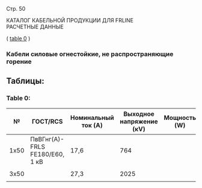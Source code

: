 Стр. 50

КАТАЛОГ КАБЕЛЬНОЙ ПРОДУКЦИИ ДЛЯ FRLINE  
РАСЧЕТНЫЕ ДАННЫЕ  

(
[table 0](#44c27bfe-09c1-4434-9ecd-403884cacc65)
)

### Кабели силовые огнестойкие, не распространяющие горение

## Таблицы:

### Table 0:

| № | ГОСТ/RCS        | Номинальный ток (A) | Выходное напряжение (кV) | Мощность (W) |
|---|------------------|--------------------|-------------------------|--------------|
| 1x50 | ПвВГнг(А)-FRLS FE180/E60, 1 кВ | 17,6 | 764                |            |
|     |                  |                 |                       |              |
| 3x50 |                          | 27,3 | 2025               |            |
|     |                  |             |                      |              |
